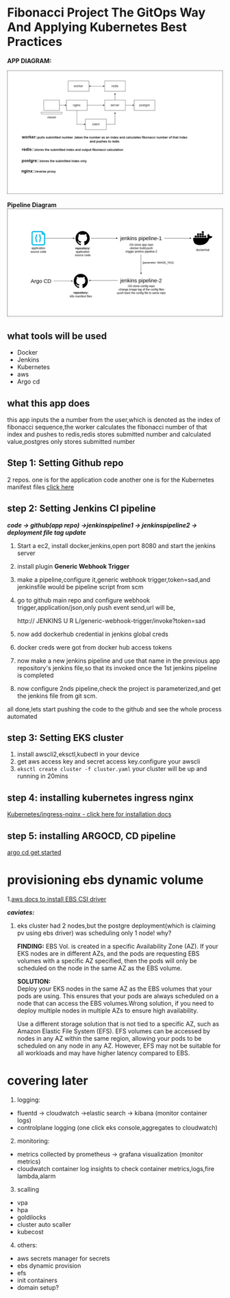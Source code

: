 
# Fibonacci Project The GitOps Way And Applying Kubernetes Best Practices

  

**APP DIAGRAM:**

![- diagram of app](https://github.com/aakkiiff/fibonacci-project/blob/master/Project%20Diagram.jpg?raw=true)

  

**Pipeline Diagram**
![enter image description here](https://github.com/aakkiiff/fibonacci-project/blob/master/Pipelinediagram.jpg?raw=true)

## what tools will be used
- Docker
- Jenkins
- Kubernetes
- aws
- Argo cd
## what this app does
this app inputs the a number from the user,which is denoted as the index of fibonacci sequence,the worker calculates the fibonacci number of that index and pushes to redis,redis stores submitted number and calculated value,postgres only stores submitted number
  

## Step 1: Setting Github repo
2 repos.
one is for the application code
another one is for the Kubernetes manifest files  [click here](https://github.com/aakkiiff/fibonacci-project-config)
 
## step 2: Setting Jenkins CI pipeline

***code -> github(app repo) ->jenkinspipeline1 -> jenkinspipeline2 -> deployment file tag update*** 

1.  Start a ec2, install docker,jenkins,open port 8080 and start the jenkins server
2.  install plugin **Generic Webhook Trigger**
3. make a pipeline,configure it,generic webhook trigger,token=sad,and jenkinsfile would be pipeline script from scm
4. go to github main repo and configure webhook trigger,application/json,only push event send,url will be, 
	

    http:// JENKINS U R L/generic-webhook-trigger/invoke?token=sad
   
5. now add dockerhub credential in jenkins global creds
6. docker creds were got from docker hub access tokens
7. now make a new jenkins pipeline and use that name in the previous app repository's jenkins file,so that its invoked once the 1st jenkins pipeline is completed
8. now configure 2nds pipeline,check the project is parameterized,and get the jenkins file from git scm.

all done,lets start pushing the code to the github and see the whole process automated
  

## step 3: Setting EKS cluster
1. install awscli2,eksctl,kubectl in your device
2. get aws access key and secret access key.configure your awscli
3. `eksctl create cluster -f cluster.yaml`
your cluster will be up and running in 20mins
  

## step 4: installing kubernetes ingress nginx

[Kubernetes/ingress-nginx - click here for installation docs](https://github.com/kubernetes/ingress-nginx/tree/main/charts/ingress-nginx)

## step 5: installing ARGOCD, CD pipeline
[argo cd get started](https://argo-cd.readthedocs.io/en/stable/getting_started/)

# provisioning ebs dynamic volume
1.[aws docs to install EBS CSI driver](https://docs.aws.amazon.com/eks/latest/userguide/ebs-csi.html)

***caviates:***
1. eks cluster had 2 nodes,but the postgre deployment(which is claiming pv using ebs driver) was scheduling only 1 node! why?

	**FINDING:** EBS Vol. is created in a specific Availability Zone (AZ). If your EKS nodes are in different AZs, and the pods are requesting EBS volumes with a specific AZ specified, then the pods will only be scheduled on the node in the same AZ as the EBS volume.

	**SOLUTION:**  
	Deploy your EKS nodes in the same AZ as the EBS volumes that your pods are using. This ensures that your pods are always scheduled on a node that can access the EBS volumes.Wrong solution, if you need to deploy multiple nodes in multiple AZs to ensure high availability.

	Use a different storage solution that is not tied to a specific AZ, such as Amazon Elastic File System (EFS). EFS volumes can be accessed by nodes in any AZ within the same region, allowing your pods to be scheduled on any node in any AZ. However, EFS may not be suitable for all workloads and may have higher latency compared to EBS.

# covering later
  1. logging:
  - fluentd -> cloudwatch ->elastic search -> kibana (monitor container logs)
  - controlplane logging (one click eks console,aggregates to cloudwatch)
  2. monitoring:
  - metrics collected by prometheus -> grafana visualization (monitor metrics)
  - cloudwatch container log insights to check container metrics,logs,fire lambda,alarm
  3. scalling
   - vpa
   - hpa
   - goldilocks
   - cluster auto scaller
   - kubecost
  4. others:
   - aws secrets manager for secrets
   - ebs dynamic provision
   - efs
   - init containers
   - domain setup?